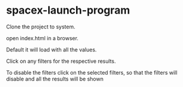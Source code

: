 # spacex-launch-program

Clone the project to system.

open index.html in a browser.

Default it will load with all the values.

Click on any filters for the respective results.

To disable the filters click on the selected filters, so that the filters will disable and all the results will be shown
